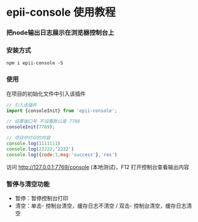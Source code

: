 # epii-console 使用教程

### 把node输出日志展示在浏览器控制台上


### 安装方式

`npm i epii-console -S`

### 使用

在项目的初始化文件中引入该插件

```javascript
// 引入该插件
import {consoleInit} from 'epii-console';

// 设置端口号 不设置默认是 7788
consoleInit(7769);

// 项目中打印的内容
console.log(1111111)
console.log(22222,'2222')
console.log({code:1,msg:'success'},'res')

```

访问 http://127.0.0.1:7769/console (本地测试)，F12 打开控制台查看输出内容

### 暂停与清空功能

- 暂停：暂停控制台打印
- 清空：单击- 控制台清空，缓存日志不清空 / 双击- 控制台清空，缓存日志清空



